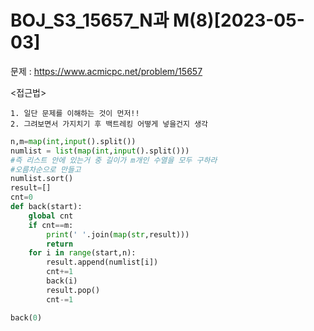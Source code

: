 # BOJ_S3_15657_N과 M(8)[2023-05-03] </br>
문제 : https://www.acmicpc.net/problem/15657

<접근법>
```
1. 일단 문제를 이해하는 것이 먼저!!
2. 그려보면서 가지치기 후 백트레킹 어떻게 넣을건지 생각
```
```python
n,m=map(int,input().split())
numlist = list(map(int,input().split()))
#즉 리스트 안에 있는거 중 길이가 m개인 수열을 모두 구하라
#오름차순으로 만들고
numlist.sort()
result=[]
cnt=0
def back(start):
    global cnt
    if cnt==m:
        print(' '.join(map(str,result)))
        return
    for i in range(start,n):
        result.append(numlist[i])
        cnt+=1
        back(i)
        result.pop()
        cnt-=1

back(0)

```
